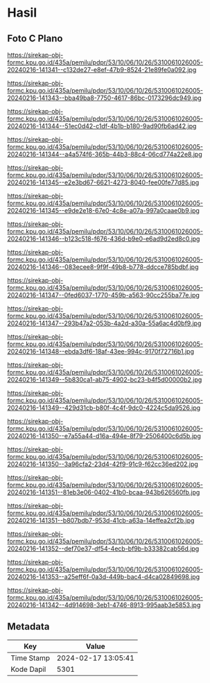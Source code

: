 # Hasil

## Foto C Plano

https://sirekap-obj-formc.kpu.go.id/435a/pemilu/pdpr/53/10/06/10/26/5310061026005-20240216-141341--c132de27-e8ef-47b9-8524-21e89fe0a092.jpg

https://sirekap-obj-formc.kpu.go.id/435a/pemilu/pdpr/53/10/06/10/26/5310061026005-20240216-141343--bba49ba8-7750-4617-86bc-0173296dc949.jpg

https://sirekap-obj-formc.kpu.go.id/435a/pemilu/pdpr/53/10/06/10/26/5310061026005-20240216-141344--51ec0d42-c1df-4b1b-b180-9ad90fb6ad42.jpg

https://sirekap-obj-formc.kpu.go.id/435a/pemilu/pdpr/53/10/06/10/26/5310061026005-20240216-141344--a4a574f6-365b-44b3-88c4-06cd774a22e8.jpg

https://sirekap-obj-formc.kpu.go.id/435a/pemilu/pdpr/53/10/06/10/26/5310061026005-20240216-141345--e2e3bd67-6621-4273-8040-fee00fe77d85.jpg

https://sirekap-obj-formc.kpu.go.id/435a/pemilu/pdpr/53/10/06/10/26/5310061026005-20240216-141345--e9de2e18-67e0-4c8e-a07a-997a0caae0b9.jpg

https://sirekap-obj-formc.kpu.go.id/435a/pemilu/pdpr/53/10/06/10/26/5310061026005-20240216-141346--b123c518-f676-436d-b9e0-e6ad9d2ed8c0.jpg

https://sirekap-obj-formc.kpu.go.id/435a/pemilu/pdpr/53/10/06/10/26/5310061026005-20240216-141346--083ecee8-9f9f-49b8-b778-ddcce785bdbf.jpg

https://sirekap-obj-formc.kpu.go.id/435a/pemilu/pdpr/53/10/06/10/26/5310061026005-20240216-141347--0fed6037-1770-459b-a563-90cc255ba77e.jpg

https://sirekap-obj-formc.kpu.go.id/435a/pemilu/pdpr/53/10/06/10/26/5310061026005-20240216-141347--293b47a2-053b-4a2d-a30a-55a6ac4d0bf9.jpg

https://sirekap-obj-formc.kpu.go.id/435a/pemilu/pdpr/53/10/06/10/26/5310061026005-20240216-141348--ebda3df6-18af-43ee-994c-9170f72716b1.jpg

https://sirekap-obj-formc.kpu.go.id/435a/pemilu/pdpr/53/10/06/10/26/5310061026005-20240216-141349--5b830ca1-ab75-4902-bc23-b4f5d00000b2.jpg

https://sirekap-obj-formc.kpu.go.id/435a/pemilu/pdpr/53/10/06/10/26/5310061026005-20240216-141349--429d31cb-b80f-4c4f-9dc0-4224c5da9526.jpg

https://sirekap-obj-formc.kpu.go.id/435a/pemilu/pdpr/53/10/06/10/26/5310061026005-20240216-141350--e7a55a44-d16a-494e-8f79-2506400c6d5b.jpg

https://sirekap-obj-formc.kpu.go.id/435a/pemilu/pdpr/53/10/06/10/26/5310061026005-20240216-141350--3a96cfa2-23d4-42f9-91c9-f62cc36ed202.jpg

https://sirekap-obj-formc.kpu.go.id/435a/pemilu/pdpr/53/10/06/10/26/5310061026005-20240216-141351--81eb3e06-0402-41b0-bcaa-943b626560fb.jpg

https://sirekap-obj-formc.kpu.go.id/435a/pemilu/pdpr/53/10/06/10/26/5310061026005-20240216-141351--b807bdb7-953d-41cb-a63a-14effea2cf2b.jpg

https://sirekap-obj-formc.kpu.go.id/435a/pemilu/pdpr/53/10/06/10/26/5310061026005-20240216-141352--def70e37-df54-4ecb-bf9b-b33382cab56d.jpg

https://sirekap-obj-formc.kpu.go.id/435a/pemilu/pdpr/53/10/06/10/26/5310061026005-20240216-141353--a25eff6f-0a3d-449b-bac4-d4ca02849698.jpg

https://sirekap-obj-formc.kpu.go.id/435a/pemilu/pdpr/53/10/06/10/26/5310061026005-20240216-141342--4d914698-3eb1-4746-8913-995aab3e5853.jpg


## Metadata

| Key        | Value               |
| ---------- | ------------------- |
| Time Stamp | 2024-02-17 13:05:41 |
| Kode Dapil | 5301                |



